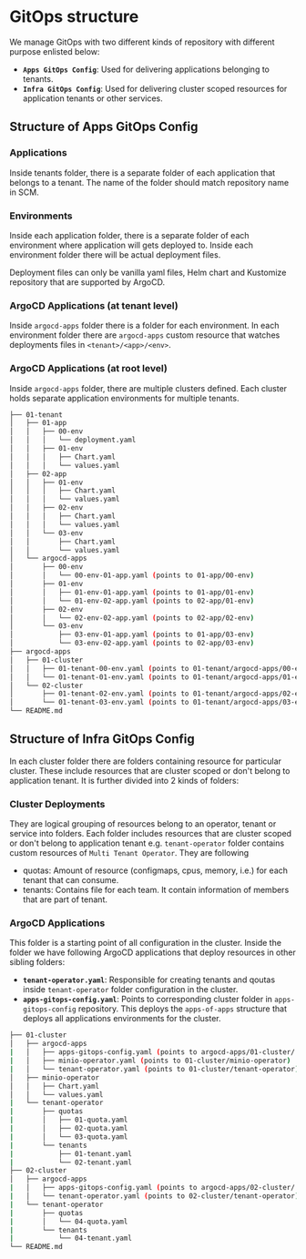# GitOps structure

We manage GitOps with two different kinds of repository with different purpose enlisted below:

- **`Apps GitOps Config`**: Used for delivering applications belonging to tenants.
- **`Infra GitOps Config`**: Used for delivering cluster scoped resources for application tenants or other services.

## Structure of Apps GitOps Config

### Applications

Inside tenants folder, there is a separate folder of each application that belongs to a tenant. The name of the folder should match repository name in SCM.

### Environments

Inside each application folder, there is a separate folder of each environment where application will gets deployed to. Inside each environment folder there will be actual deployment files.

Deployment files can only be vanilla yaml files, Helm chart and Kustomize repository that are supported by ArgoCD.

### ArgoCD Applications (at tenant level)

Inside `argocd-apps` folder there is a folder for each environment. In each environment folder there are `argocd-apps` custom resource that watches deployments files in ```<tenant>/<app>/<env>```.

### ArgoCD Applications (at root level)

Inside `argocd-apps` folder, there are multiple clusters defined. Each cluster holds separate application environments for multiple tenants.

```sh
├── 01-tenant
│   ├── 01-app
│   │   ├── 00-env
│   │   │   └── deployment.yaml
│   │   ├── 01-env
│   │   │   ├── Chart.yaml
│   │   │   └── values.yaml
│   ├── 02-app
│   │   ├── 01-env
│   │   │   ├── Chart.yaml
│   │   │   └── values.yaml
│   │   ├── 02-env
│   │   │   ├── Chart.yaml
│   │   │   └── values.yaml
│   │   └── 03-env
│   │       ├── Chart.yaml
│   │       └── values.yaml
│   └── argocd-apps
│       ├── 00-env
│       │   └── 00-env-01-app.yaml (points to 01-app/00-env)
│       ├── 01-env
│       │   ├── 01-env-01-app.yaml (points to 01-app/01-env)
│       │   └── 01-env-02-app.yaml (points to 02-app/01-env)
│       ├── 02-env
│       │   └── 02-env-02-app.yaml (points to 02-app/02-env)
│       └── 03-env
│           ├── 03-env-01-app.yaml (points to 01-app/03-env)
│           └── 03-env-02-app.yaml (points to 02-app/03-env)
├── argocd-apps
│   ├── 01-cluster
│   │   ├── 01-tenant-00-env.yaml (points to 01-tenant/argocd-apps/00-env)
│   │   └── 01-tenant-01-env.yaml (points to 01-tenant/argocd-apps/01-env)
│   └── 02-cluster
│       ├── 01-tenant-02-env.yaml (points to 01-tenant/argocd-apps/02-env)
│       └── 01-tenant-03-env.yaml (points to 01-tenant/argocd-apps/03-env)
└── README.md
```

## Structure of Infra GitOps Config

In each cluster folder there are folders containing resource for particular cluster. These include resources that are cluster scoped or don't belong to application tenant. It is further divided into 2 kinds of folders:

### Cluster Deployments

They are logical grouping of resources belong to an operator, tenant or service into folders. Each folder includes resources that are cluster scoped or don't belong to application tenant e.g. `tenant-operator` folder contains custom resources of ```Multi Tenant Operator```. They are following

- quotas: Amount of resource (configmaps, cpus, memory, i.e.) for each tenant that can consume.
- tenants: Contains file for each team. It contain information of members that are part of tenant.

### ArgoCD Applications

This folder is a starting point of all configuration in the cluster. Inside the folder we have following ArgoCD applications that deploy resources in other sibling folders:

- **`tenant-operator.yaml`**: Responsible for creating tenants and qoutas inside `tenant-operator` folder configuration in the cluster.
- **`apps-gitops-config.yaml`**: Points to corresponding cluster folder in `apps-gitops-config` repository. This deploys the `apps-of-apps` structure that deploys all applications environments for the cluster.

```sh
├── 01-cluster
│   ├── argocd-apps
|   │   ├── apps-gitops-config.yaml (points to argocd-apps/01-cluster/ of seprate apps-gitops-config repository)
|   │   ├── minio-operator.yaml (points to 01-cluster/minio-operator)
|   │   └── tenant-operator.yaml (points to 01-cluster/tenant-operator)
│   ├── minio-operator
│   │   ├── Chart.yaml
│   │   └── values.yaml
|   └── tenant-operator
|       ├── quotas
|       │   ├── 01-quota.yaml
|       │   ├── 02-quota.yaml
|       │   └── 03-quota.yaml
|       └── tenants
|           ├── 01-tenant.yaml
|           └── 02-tenant.yaml
├── 02-cluster
│   ├── argocd-apps
|   │   ├── apps-gitops-config.yaml (points to argocd-apps/02-cluster/ of seprate apps-gitops-config repository)
|   │   └── tenant-operator.yaml (points to 02-cluster/tenant-operator)
|   └── tenant-operator
|       ├── quotas
|       │   └── 04-quota.yaml
|       └── tenants
|           └── 04-tenant.yaml
└── README.md
```
